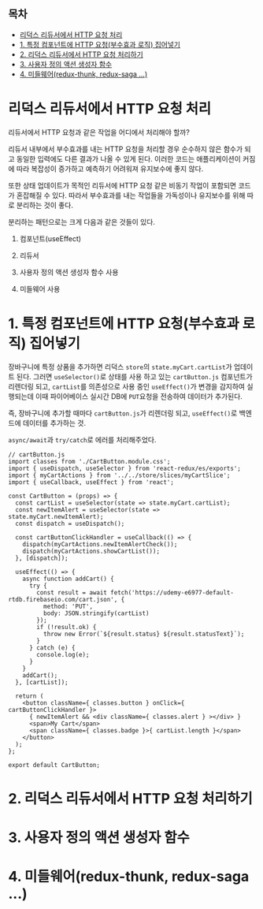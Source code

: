 <h2>목차</h2>

- [리덕스 리듀서에서 HTTP 요청 처리](#리덕스-리듀서에서-http-요청-처리)
- [1. 특정 컴포넌트에 HTTP 요청(부수효과 로직) 집어넣기](#1-특정-컴포넌트에-http-요청부수효과-로직-집어넣기)
- [2. 리덕스 리듀서에서 HTTP 요청 처리하기](#2-리덕스-리듀서에서-http-요청-처리하기)
- [3. 사용자 정의 액션 생성자 함수](#3-사용자-정의-액션-생성자-함수)
- [4. 미들웨어(redux-thunk, redux-saga ...)](#4-미들웨어redux-thunk-redux-saga-)

# 리덕스 리듀서에서 HTTP 요청 처리

리듀서에서 HTTP 요청과 같은 작업을 어디에서 처리해야 할까?

리듀서 내부에서 부수효과를 내는 HTTP 요청을 처리할 경우 순수하지 않은 함수가 되고 동일한 입력에도 다른 결과가 나올 수 있게 된다. 이러한 코드는 애플리케이션이 커짐에 따라 복잡성이 증가하고 예측하기 어려워져 유지보수에 좋지 않다.

또한 상태 업데이트가 목적인 리듀서에 HTTP 요청 같은 비동기 작업이 포함되면 코드가 혼잡해질 수 있다. 따라서 부수효과를 내는 작업들을 가독성이나 유지보수를 위해 따로 분리하는 것이 좋다.

분리하는 패턴으로는 크게 다음과 같은 것들이 있다.

1. 컴포넌트(useEffect)

2. 리듀서

3. 사용자 정의 액션 생성자 함수 사용

4. 미들웨어 사용


# 1. 특정 컴포넌트에 HTTP 요청(부수효과 로직) 집어넣기

장바구니에 특정 상품을 추가하면 리덕스 `store`의 `state.myCart.cartList`가 업데이트 된다. 그러면 `useSelector()`로 상태를 사용 하고 있는 `cartButton.js` 컴포넌트가 리렌더링 되고, `cartList`를 의존성으로 사용 중인 `useEffect()`가 변경을 감지하여 실행되는데 이때 파이어베이스 실시간 DB에 `PUT`요청을 전송하여 데이터가 추가된다.

즉, 장바구니에 추가할 때마다 `cartButton.js`가 리렌더링 되고, `useEffect()`로 백엔드에 데이터를 추가하는 것.

`async/await`과 `try/catch`로 에러를 처리해주었다.

```
// cartButton.js
import classes from './CartButton.module.css';
import { useDispatch, useSelector } from 'react-redux/es/exports';
import { myCartActions } from '../../store/slices/myCartSlice';
import { useCallback, useEffect } from 'react';

const CartButton = (props) => {
  const cartList = useSelector(state => state.myCart.cartList);
  const newItemAlert = useSelector(state => state.myCart.newItemAlert);
  const dispatch = useDispatch();

  const cartButtonClickHandler = useCallback(() => {
    dispatch(myCartActions.newItemAlertCheck());
    dispatch(myCartActions.showCartList());
  }, [dispatch]);

  useEffect(() => {
    async function addCart() {
      try {
        const result = await fetch('https://udemy-e6977-default-rtdb.firebaseio.com/cart.json', {
          method: 'PUT',
          body: JSON.stringify(cartList)
        });
        if (!result.ok) {
          throw new Error(`${result.status} ${result.statusText}`);
        }
      } catch (e) {
        console.log(e);
      }
    }
    addCart();
  }, [cartList]);
  
  return (
    <button className={ classes.button } onClick={ cartButtonClickHandler }>
      { newItemAlert && <div className={ classes.alert } ></div> }
      <span>My Cart</span>
      <span className={ classes.badge }>{ cartList.length }</span>
    </button>
  );
};

export default CartButton;
```


# 2. 리덕스 리듀서에서 HTTP 요청 처리하기


# 3. 사용자 정의 액션 생성자 함수

# 4. 미들웨어(redux-thunk, redux-saga ...)
